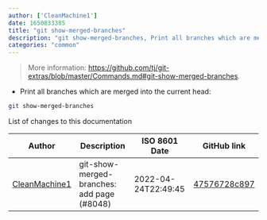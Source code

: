 ```yaml
---
author: ['CleanMachine1']
date: 1650833385
title: "git show-merged-branches"
description: "git show-merged-branches, Print all branches which are merged into the current head."
categories: "common"
---
```

> More information: <https://github.com/tj/git-extras/blob/master/Commands.md#git-show-merged-branches>.

- Print all branches which are merged into the current head:

```bash
git show-merged-branches
```
List of changes to this documentation


Author | Description | ISO 8601 Date | GitHub link
------|-----|-----|-----
[CleanMachine1](mailto:78213164+CleanMachine1@users.noreply.github.com) | git-show-merged-branches: add page (#8048) | 2022-04-24T22:49:45 | [47576728c897](https://github.com/tldr-pages/tldr/commit/47576728c897f3c888f4e33e2bbc3bfd30028725)

